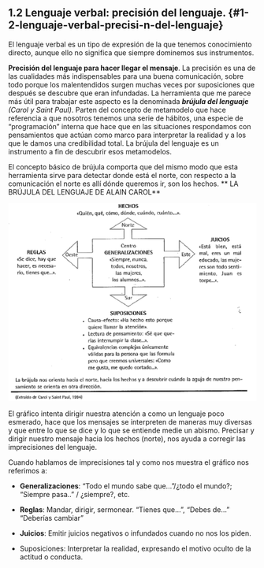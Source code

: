 ## 1.2 Lenguaje verbal: precisión del lenguaje. {#1-2-lenguaje-verbal-precisi-n-del-lenguaje}

El lenguaje verbal es un tipo de expresión de la que tenemos conocimiento directo, aunque ello no significa que siempre dominemos sus instrumentos.

**Precisión del lenguaje para hacer llegar el mensaje**. La precisión es una de las cualidades más indispensables para una buena comunicación, sobre todo porque los malentendidos surgen muchas veces por suposiciones que después se descubre que eran infundadas. La herramienta que me parece más útil para trabajar este aspecto es la denominada **_brújula del lenguaje_** _(Carol y Saint Paul)_. Parten del concepto de metamodelo que hace referencia a que nosotros tenemos una serie de hábitos, una especie de “programación” interna que hace que en las situaciones respondamos con pensamientos que actúan como marco para interpretar la realidad y a los que le damos una credibilidad total. La brújula del lenguaje es un instrumento a fin de descubrir esos metamodelos.

El concepto básico de brújula comporta que del mismo modo que esta herramienta sirve para detectar donde está el norte, con respecto a la comunicación el norte es allí dónde queremos ir, son los hechos.
**
LA BRÚJULA DEL LENGUAJE DE ALAIN CAROL**

![](/assets/image3.png)

El gráfico intenta dirigir nuestra atención a como un lenguaje poco esmerado, hace que los mensajes se interpreten de maneras muy diversas y que entre lo que se dice y lo que se entiende medie un abismo. Precisar y dirigir nuestro mensaje hacia los hechos (norte), nos ayuda a corregir las imprecisiones del lenguaje.

Cuando hablamos de imprecisiones tal y como nos muestra el gráfico nos referimos a:

- **Generalizaciones**: “Todo el mundo sabe que...”/¿todo el mundo?;  “Siempre pasa..” / ¿siempre?, etc.

- **Reglas**: Mandar, dirigir, sermonear. “Tienes que...”, “Debes de...” “Deberías cambiar”

- **Juicios**: Emitir juicios negativos o infundados cuando no nos los piden.

- Suposiciones: Interpretar la realidad, expresando el motivo oculto de la actitud o conducta.
